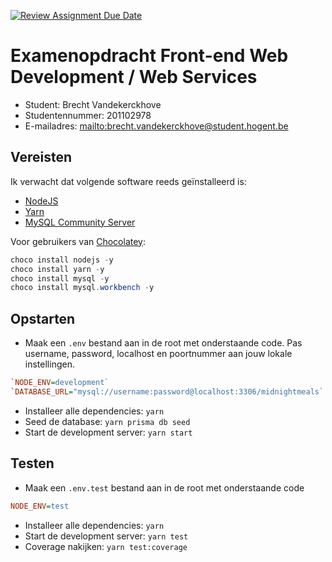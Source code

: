 [![Review Assignment Due Date](https://classroom.github.com/assets/deadline-readme-button-24ddc0f5d75046c5622901739e7c5dd533143b0c8e959d652212380cedb1ea36.svg)](https://classroom.github.com/a/snPWRHYg)

# Examenopdracht Front-end Web Development / Web Services

- Student: Brecht Vandekerckhove
- Studentennummer: 201102978
- E-mailadres: <mailto:brecht.vandekerckhove@student.hogent.be>

## Vereisten

Ik verwacht dat volgende software reeds geïnstalleerd is:

- [NodeJS](https://nodejs.org)
- [Yarn](https://yarnpkg.com)
- [MySQL Community Server](https://dev.mysql.com/downloads/mysql/)

Voor gebruikers van [Chocolatey](https://chocolatey.org/):
```powershell
choco install nodejs -y
choco install yarn -y
choco install mysql -y
choco install mysql.workbench -y
```


## Opstarten

- Maak een `.env`  bestand aan in de root met onderstaande code. 
Pas username, password, localhost en poortnummer aan jouw lokale instellingen.
```ini
`NODE_ENV=development`  
`DATABASE_URL="mysql://username:password@localhost:3306/midnightmeals`
```
- Installeer alle dependencies: `yarn`  
- Seed de database: `yarn prisma db seed`  
- Start de development server: `yarn start`  


## Testen

- Maak een `.env.test` bestand aan in de root met onderstaande code  
```ini
NODE_ENV=test  
```  
- Installeer alle dependencies: `yarn`
- Start de development server: `yarn test`
- Coverage nakijken: `yarn test:coverage`

